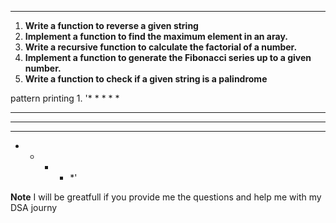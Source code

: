 ---
1. **Write a function to reverse a given string**
2. **Implement a function to find the maximum element in an aray.**
3. **Write a recursive function to calculate the factorial of a number.**
4. **Implement a function to generate the Fibonacci series up to a given number.**
5. **Write a function to check if a given string is a palindrome**


pattern printing
1. 
'* * * * * 

* * * * *

* * * * *

* * * * *

* * * * *'




**Note** I will be greatfull if you provide me the questions and help me with my DSA journy 